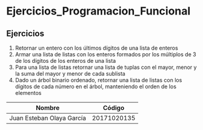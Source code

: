 # Ejercicios_Programacion_Funcional
## Ejercicios
1. Retornar un entero con los últimos dígitos de una lista de enteros
2. Armar una lista de listas con los enteros formados por los múltiplos de 3 de los dígitos de los enteros de una lista
3. Para una lista de listas retornar una lista de tuplas con el mayor, menor y la suma del mayor y menor de cada sublista
4. Dado un árbol binario ordenado, retornar una lista de listas con los dígitos de cada número en el árbol, manteniendo el orden de los elementos

|Nombre|Código|
|-----------|-----------|
|Juan Esteban Olaya García|20171020135|
